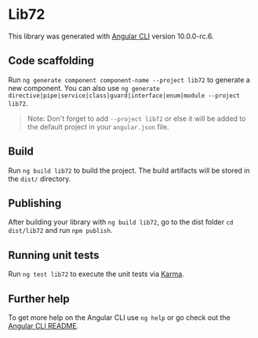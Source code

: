 # Lib72

This library was generated with [Angular CLI](https://github.com/angular/angular-cli) version 10.0.0-rc.6.

## Code scaffolding

Run `ng generate component component-name --project lib72` to generate a new component. You can also use `ng generate directive|pipe|service|class|guard|interface|enum|module --project lib72`.
> Note: Don't forget to add `--project lib72` or else it will be added to the default project in your `angular.json` file. 

## Build

Run `ng build lib72` to build the project. The build artifacts will be stored in the `dist/` directory.

## Publishing

After building your library with `ng build lib72`, go to the dist folder `cd dist/lib72` and run `npm publish`.

## Running unit tests

Run `ng test lib72` to execute the unit tests via [Karma](https://karma-runner.github.io).

## Further help

To get more help on the Angular CLI use `ng help` or go check out the [Angular CLI README](https://github.com/angular/angular-cli/blob/master/README.md).

